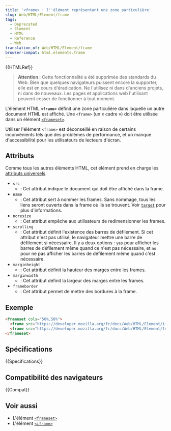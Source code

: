 ```yaml
---
title: '<frame> : l''élément représentant une zone particulière'
slug: Web/HTML/Element/frame
tags:
  - Deprecated
  - Element
  - HTML
  - Reference
  - Web
translation_of: Web/HTML/Element/frame
browser-compat: html.elements.frame
---
```

{{HTMLRef}}

> **Attention :** Cette fonctionnalité a été supprimée des standards du Web. Bien que quelques navigateurs puissent encore la supporter, elle est en cours d'éradication. Ne l'utilisez ni dans d'anciens projets, ni dans de nouveaux. Les pages et applications web l'utilisant peuvent cesser de fonctionner à tout moment.

L'élément HTML **`<frame>`** définit une zone particulière dans laquelle un autre document HTML est affiché. Une `<frame>` (un « cadre ») doit être utilisée dans un élément [`<frameset>`](/fr/docs/Web/HTML/Element/frameset).

Utiliser l'élément `<frame>` est déconseillé en raison de certains inconvénients tels que des problèmes de performance, et un manque d'accessibilité pour les utilisateurs de lecteurs d'écran.

## Attributs

Comme tous les autres éléments HTML, cet élément prend en charge les [attributs universels](/fr/docs/Web/HTML/Global_attributes).

- `src`
  - : Cet attribut indique le document qui doit être affiché dans la frame.
- `name`
  - : Cet attribut sert à nommer les frames. Sans nommage, tous les liens seront ouverts dans la frame où ils se trouvent. Voir [`target`](/fr/docs/Web/HTML/Element/a#attr-target) pour plus d'informations.
- `noresize`
  - : Cet attribut empêche aux utilisateurs de redimensionner les frames.
- `scrolling`
  - : Cet attribut définit l'existence des barres de défilement. Si cet attribut n'est pas utilisé, le navigateur mettre une barre de défilement si nécessaire. Il y a deux options : `yes` pour afficher les barres de défilement même quand ce n'est pas nécessaire, et `no` pour ne pas afficher les barres de défilement même quand c'est nécessaire.
- `marginheight`
  - : Cet attribut définit la hauteur des marges entre les frames.
- `marginwidth`
  - : Cet attribut définit la largeur des marges entre les frames.
- `frameborder`
  - : Cet attribut permet de mettre des bordures à la frame.

## Exemple

```html
<frameset cols="50%,50%">
  <frame src="https://developer.mozilla.org/fr/docs/Web/HTML/Element/iframe" />
  <frame src="https://developer.mozilla.org/fr/docs/Web/HTML/Element/frame" />
</frameset>
```

## Spécifications

{{Specifications}}

## Compatibilité des navigateurs

{{Compat}}

## Voir aussi

- L'élément [`<frameset>`](/fr/docs/Web/HTML/Element/frameset)
- L'élément [`<iframe>`](/fr/docs/Web/HTML/Element/iframe)
